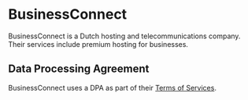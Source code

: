 # BusinessConnect
BusinessConnect is a Dutch hosting and telecommunications company. Their services include premium hosting for businesses.

## Data Processing Agreement
BusinessConnect uses a DPA as part of their [Terms of Services](https://downloads.businessconnect.nl/voorwaarden/Algemene_Voorwaarden_BusinessConnect_BV.pdf).
